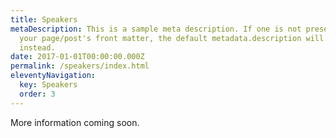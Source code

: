 ```yaml
---
title: Speakers
metaDescription: This is a sample meta description. If one is not present in
  your page/post's front matter, the default metadata.description will be used
  instead.
date: 2017-01-01T00:00:00.000Z
permalink: /speakers/index.html
eleventyNavigation:
  key: Speakers
  order: 3
---
```

More information coming soon.
